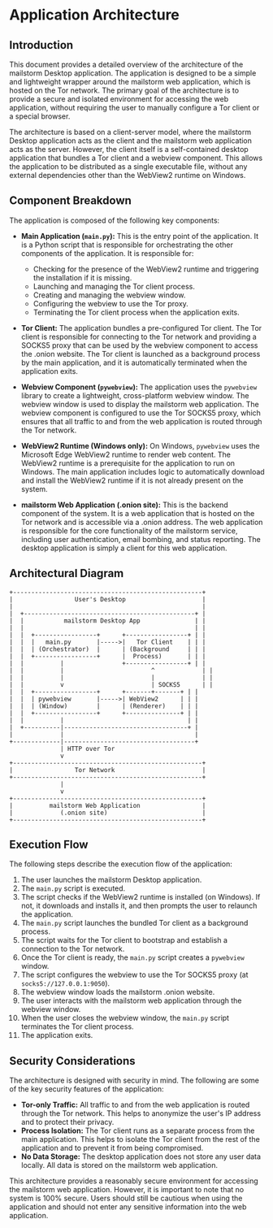 # Application Architecture

## Introduction

This document provides a detailed overview of the architecture of the mailstorm Desktop application. The application is designed to be a simple and lightweight wrapper around the mailstorm web application, which is hosted on the Tor network. The primary goal of the architecture is to provide a secure and isolated environment for accessing the web application, without requiring the user to manually configure a Tor client or a special browser.

The architecture is based on a client-server model, where the mailstorm Desktop application acts as the client and the mailstorm web application acts as the server. However, the client itself is a self-contained desktop application that bundles a Tor client and a webview component. This allows the application to be distributed as a single executable file, without any external dependencies other than the WebView2 runtime on Windows.

## Component Breakdown

The application is composed of the following key components:

*   **Main Application (`main.py`):** This is the entry point of the application. It is a Python script that is responsible for orchestrating the other components of the application. It is responsible for:
    *   Checking for the presence of the WebView2 runtime and triggering the installation if it is missing.
    *   Launching and managing the Tor client process.
    *   Creating and managing the webview window.
    *   Configuring the webview to use the Tor proxy.
    *   Terminating the Tor client process when the application exits.

*   **Tor Client:** The application bundles a pre-configured Tor client. The Tor client is responsible for connecting to the Tor network and providing a SOCKS5 proxy that can be used by the webview component to access the .onion website. The Tor client is launched as a background process by the main application, and it is automatically terminated when the application exits.

*   **Webview Component (`pywebview`):** The application uses the `pywebview` library to create a lightweight, cross-platform webview window. The webview window is used to display the mailstorm web application. The webview component is configured to use the Tor SOCKS5 proxy, which ensures that all traffic to and from the web application is routed through the Tor network.

*   **WebView2 Runtime (Windows only):** On Windows, `pywebview` uses the Microsoft Edge WebView2 runtime to render web content. The WebView2 runtime is a prerequisite for the application to run on Windows. The main application includes logic to automatically download and install the WebView2 runtime if it is not already present on the system.

*   **mailstorm Web Application (.onion site):** This is the backend component of the system. It is a web application that is hosted on the Tor network and is accessible via a .onion address. The web application is responsible for the core functionality of the mailstorm service, including user authentication, email bombing, and status reporting. The desktop application is simply a client for this web application.

## Architectural Diagram

```
+----------------------------------------------------+
|                 User's Desktop                     |
|                                                    |
|  +-----------------------------------------------+ |
|  |           mailstorm Desktop App               | |
|  |                                               | |
|  |  +-----------------+      +-----------------+ | |
|  |  |   main.py       |----->|   Tor Client    | | |
|  |  | (Orchestrator)  |      | (Background     | | |
|  |  +-----------------+      |  Process)       | | |
|  |          |                +-----------------+ | |
|  |          |                        ^             | |
|  |          |                        |             | |
|  |          v                        | SOCKS5      | |
|  |  +-----------------+      +-------+-------+ | |
|  |  | pywebview       |----->| WebView2      | | |
|  |  | (Window)        |      | (Renderer)    | | |
|  |  +-----------------+      +---------------+ | |
|  |          |                                  | |
|  +----------|----------------------------------+ |
|             |                                    |
+-------------|------------------------------------+
              | HTTP over Tor
              v
+----------------------------------------------------+
|                 Tor Network                        |
+----------------------------------------------------+
              |
              v
+----------------------------------------------------+
|          mailstorm Web Application                 |
|             (.onion site)                          |
+----------------------------------------------------+
```

## Execution Flow

The following steps describe the execution flow of the application:

1.  The user launches the mailstorm Desktop application.
2.  The `main.py` script is executed.
3.  The script checks if the WebView2 runtime is installed (on Windows). If not, it downloads and installs it, and then prompts the user to relaunch the application.
4.  The `main.py` script launches the bundled Tor client as a background process.
5.  The script waits for the Tor client to bootstrap and establish a connection to the Tor network.
6.  Once the Tor client is ready, the `main.py` script creates a `pywebview` window.
7.  The script configures the webview to use the Tor SOCKS5 proxy (at `socks5://127.0.0.1:9050`).
8.  The webview window loads the mailstorm .onion website.
9.  The user interacts with the mailstorm web application through the webview window.
10. When the user closes the webview window, the `main.py` script terminates the Tor client process.
11. The application exits.

## Security Considerations

The architecture is designed with security in mind. The following are some of the key security features of the application:

*   **Tor-only Traffic:** All traffic to and from the web application is routed through the Tor network. This helps to anonymize the user's IP address and to protect their privacy.
*   **Process Isolation:** The Tor client runs as a separate process from the main application. This helps to isolate the Tor client from the rest of the application and to prevent it from being compromised.
*   **No Data Storage:** The desktop application does not store any user data locally. All data is stored on the mailstorm web application.

This architecture provides a reasonably secure environment for accessing the mailstorm web application. However, it is important to note that no system is 100% secure. Users should still be cautious when using the application and should not enter any sensitive information into the web application.
